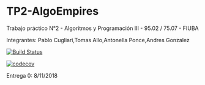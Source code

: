 ﻿# TP2-AlgoEmpires
Trabajo práctico N°2 - Algoritmos y Programación III - 95.02 / 75.07 - FIUBA

Integrantes: Pablo Cugliari,Tomas Allo,Antonella Ponce,Andres Gonzalez

[![Build Status](https://travis-ci.org/GrupoTP2AlgoIII/TP2-AlgoEmpires.svg?branch=master)](https://travis-ci.org/GrupoTP2AlgoIII/TP2-AlgoEmpires)

[![codecov](https://codecov.io/gh/GrupoTP2AlgoIII/TP2-AlgoEmpires/branch/master/graph/badge.svg)](https://codecov.io/gh/GrupoTP2AlgoIII/TP2-AlgoEmpires)




Entrega 0: 8/11/2018
